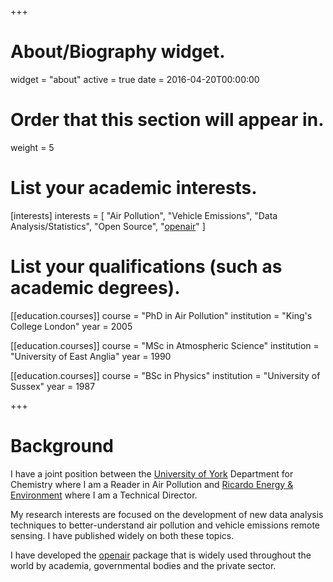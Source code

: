 +++
# About/Biography widget.
widget = "about"
active = true
date = 2016-04-20T00:00:00

# Order that this section will appear in.
weight = 5

# List your academic interests.
[interests]
  interests = [
    "Air Pollution",
    "Vehicle Emissions",
    "Data Analysis/Statistics",
    "Open Source",
    "[openair](http://davidcarslaw.github.io/openair/)"
  ]

# List your qualifications (such as academic degrees).
[[education.courses]]
  course = "PhD in Air Pollution"
  institution = "King's College London"
  year = 2005
  
  [[education.courses]]
  course = "MSc in Atmospheric Science"
  institution = "University of East Anglia"
  year = 1990
  
  [[education.courses]]
  course = "BSc in Physics"
  institution = "University of Sussex"
  year = 1987
 
+++

# Background

I have a joint position between the [University of York](https://www.york.ac.uk/chemistry/) Department for Chemistry where I am a Reader in Air Pollution and [Ricardo Energy & Environment](https://ee.ricardo.com/) where I am a Technical Director.

My research interests are focused on the development of new data analysis techniques to better-understand air pollution and vehicle emissions remote sensing. I have published widely on both these topics.

I have developed the [openair](http://davidcarslaw.github.io/openair/) [<i class="fab fa-r-project"></i>](https://www.r-project.org) package that is widely used throughout the world by academia, governmental bodies and the private sector.


